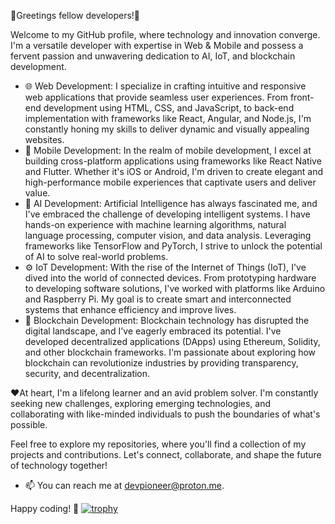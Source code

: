 👋Greetings fellow developers!👋 

Welcome to my GitHub profile, where technology and innovation converge. I'm a versatile developer with expertise in Web & Mobile and possess a fervent passion and unwavering dedication to  AI, IoT, and blockchain development.

 - 🌐 Web Development:
I specialize in crafting intuitive and responsive web applications that provide seamless user experiences. From front-end development using HTML, CSS, and JavaScript, to back-end implementation with frameworks like React, Angular, and Node.js, I'm constantly honing my skills to deliver dynamic and visually appealing websites.
 - 📱 Mobile Development:
In the realm of mobile development, I excel at building cross-platform applications using frameworks like React Native and Flutter. Whether it's iOS or Android, I'm driven to create elegant and high-performance mobile experiences that captivate users and deliver value.
 - 🤖 AI Development:
Artificial Intelligence has always fascinated me, and I've embraced the challenge of developing intelligent systems. I have hands-on experience with machine learning algorithms, natural language processing, computer vision, and data analysis. Leveraging frameworks like TensorFlow and PyTorch, I strive to unlock the potential of AI to solve real-world problems.
 - ⚙️ IoT Development:
With the rise of the Internet of Things (IoT), I've dived into the world of connected devices. From prototyping hardware to developing software solutions, I've worked with platforms like Arduino and Raspberry Pi. My goal is to create smart and interconnected systems that enhance efficiency and improve lives.
 - 🔗 Blockchain Development:
Blockchain technology has disrupted the digital landscape, and I've eagerly embraced its potential. I've developed decentralized applications (DApps) using Ethereum, Solidity, and other blockchain frameworks. I'm passionate about exploring how blockchain can revolutionize industries by providing transparency, security, and decentralization.

  ❤At heart, I'm a lifelong learner and an avid problem solver. I'm constantly seeking new challenges, exploring emerging technologies, and collaborating with like-minded individuals to push the boundaries of what's possible.

  Feel free to explore my repositories, where you'll find a collection of my projects and contributions. Let's connect, collaborate, and shape the future of technology together!
 - 📫 You can reach me at devpioneer@proton.me.

Happy coding! 🚀
[![trophy](https://github-profile-trophy.vercel.app/?username=devpioneer007&theme=onedark&no-frame=true&margin-w=15&margin-h=5)](https://github.com/ryo-ma/github-profile-trophy)
<!---
DevPioneer007/DevPioneer007 is a ✨ special ✨ repository because its `README.md` (this file) appears on your GitHub profile.
You can click the Preview link to take a look at your changes.
--->
